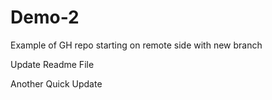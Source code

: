 # Demo-2
Example of GH repo starting on remote side with new branch

Update Readme File

Another Quick Update
